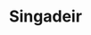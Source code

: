 ---
title: "Singadeir"
title_bn: "সিংগাদেইর গাং"
description: "Singadeir gang starts from the South-east of Nachaigaon & Sontushpur and ends at the 2-3 km west of starting point."
---